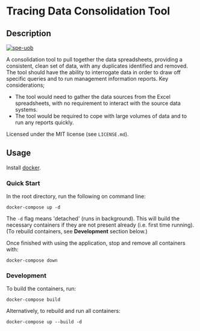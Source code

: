 # Tracing Data Consolidation Tool

## Description

[![spe-uob](https://circleci.com/gh/spe-uob/Tracing-Data-Consolidation-Tool.svg?style=shield)](https://app.circleci.com/pipelines/github/spe-uob/Tracing-Data-Consolidation-Tool)

A consolidation tool to pull together the data spreadsheets,
providing a consistent, clean set of data, with any duplicates identified and removed.
The tool should have the ability to interrogate data in order to draw off specific queries and to run management information reports.
Key considerations;
- The tool would need to gather the data sources from the Excel spreadsheets, with no requirement to interact with the source data systems.
- The tool would be required to cope with large volumes
of data and to run any reports quickly.

Licensed under the MIT license (see `LICENSE.md`).

## Usage

Install [docker](https://docs.docker.com/get-docker/).

### Quick Start

In the root directory, run the following on command line:
```
docker-compose up -d
```

The `-d` flag means 'detached' (runs in background).
This will build the necessary containers if they are not present already (i.e. first time running). (To rebuild containers, see **Development** section below.)

Once finished with using the application, stop and remove all containers with:
```
docker-compose down
```

### Development

To build the containers, run:
```
docker-compose build
```

Alternatively, to rebuild and run all containers:
```
docker-compose up --build -d
```
